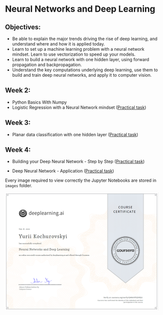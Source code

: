 # Neural Networks and Deep Learning

## Objectives:
- Be able to explain the major trends driving the rise of deep learning, and understand where and how it is applied today.
- Learn to set up a machine learning problem with a neural network mindset. Learn to use vectorization to speed up your models.
- Learn to build a neural network with one hidden layer, using forward propagation and backpropagation.
- Understand the key computations underlying deep learning, use them to build and train deep neural networks, and apply it to computer vision.

## Week 2:
- Python Basics With Numpy
- Logistic Regression with a Neural Network mindset ([Practical task](https://github.com/Kochurovskyi/Deep_Neural_Network_Projects/blob/main/Courses%20(COURSERA)/1.%20Neural%20Networks%20and%20Deep%20Learning/Week%202/Logistic%20Regression%20as%20a%20Neural%20Network/Logistic_Regression_with_a_Neural_Network_mindset_v6a.ipynb))

## Week 3:
- Planar data classification with one hidden layer ([Practical task](https://github.com/Kochurovskyi/Deep_Neural_Network_Projects/blob/main/Courses%20(COURSERA)/1.%20Neural%20Networks%20and%20Deep%20Learning/Week%203/Planar%20data%20classification%20with%20one%20hidden%20layer/Planar_data_classification_with_onehidden_layer_v6c.ipynb))


## Week 4:
- Building your Deep Neural Network - Step by Step ([Practical task](https://github.com/Kochurovskyi/Deep_Neural_Network_Projects/blob/main/Courses%20(COURSERA)/1.%20Neural%20Networks%20and%20Deep%20Learning/Week%204/Building%20your%20Deep%20Neural%20Network%20-%20Step%20by%20Step/Building_your_Deep_Neural_Network_Step_by_Step_v8a.ipynb))

- Deep Neural Network - Application ([Practical task](https://github.com/Kochurovskyi/Deep_Neural_Network_Projects/blob/main/Courses%20(COURSERA)/1.%20Neural%20Networks%20and%20Deep%20Learning/Week%204/Deep%20Neural%20Network%20Application_%20Image%20Classification/Deep%20Neural%20Network%20-%20Application%20v8.ipynb))


Every image required to view correctly the Jupyter Notebooks are stored in `images` folder.

![Cert.](https://github.com/Kochurovskyi/Deep_Neural_Network_Projects/blob/main/Courses%20(COURSERA)/1.%20Neural%20Networks%20and%20Deep%20Learning/cert.png)
